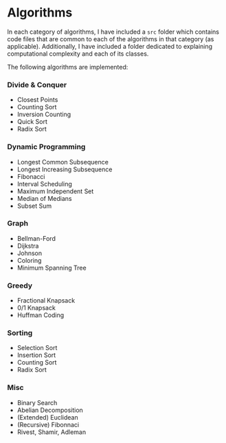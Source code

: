 # Algorithms

In each category of algorithms, I have included a `src` folder which contains code files that are common to each of the algorithms in that category (as applicable). Additionally, I have included a folder dedicated to explaining computational complexity and each of its classes.

The following algorithms are implemented:

### Divide & Conquer
- Closest Points
- Counting Sort
- Inversion Counting
- Quick Sort
- Radix Sort

### Dynamic Programming
- Longest Common Subsequence
- Longest Increasing Subsequence
- Fibonacci
- Interval Scheduling
- Maximum Independent Set
- Median of Medians
- Subset Sum

### Graph
- Bellman-Ford
- Dijkstra
- Johnson
- Coloring
- Minimum Spanning Tree

### Greedy
- Fractional Knapsack
- 0/1 Knapsack
- Huffman Coding

### Sorting
- Selection Sort
- Insertion Sort
- Counting Sort
- Radix Sort

### Misc
- Binary Search
- Abelian Decomposition
- (Extended) Euclidean
- (Recursive) Fibonnaci
- Rivest, Shamir, Adleman
